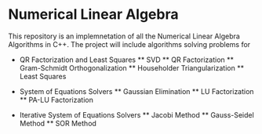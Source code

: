 # Numerical Linear Algebra 

This repository is an implemnetation of all the Numerical Linear Algebra Algorithms in C++. The project will include algorithms solving problems for
* QR Factorization and Least Squares
** SVD
** QR Factorization
** Gram-Schmidt Orthogonalization
** Householder Triangularization
** Least Squares

* System of Equations Solvers
** Gaussian Elimination
** LU Factorization
** PA-LU Factorization

* Iterative System of Equations Solvers
** Jacobi Method
** Gauss-Seidel Method
** SOR Method 
